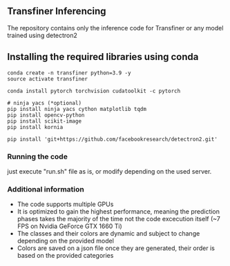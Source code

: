 
## Transfiner Inferencing
The repository contains only the inference code for Transfiner or any model trained using detectron2

## Installing the required libraries using conda
```commandline
conda create -n transfiner python=3.9 -y
source activate transfiner
 
conda install pytorch torchvision cudatoolkit -c pytorch

# ninja yacs (*optional)
pip install ninja yacs cython matplotlib tqdm 
pip install opencv-python 
pip install scikit-image 
pip install kornia

pip install 'git+https://github.com/facebookresearch/detectron2.git'

```

### Running the code
just execute "run.sh" file as is, or modify depending on the used server.

### Additional information
- The code supports multiple GPUs
- It is optimized to gain the highest performance, meaning the prediction phases takes the majority of the time not the code excecution itself (~7 FPS on Nvidia GeForce GTX 1660 Ti)
- The classes and their colors are dynamic and subject to change depending on the provided model
- Colors are saved on a json file once they are generated, their order is based on the provided categories
